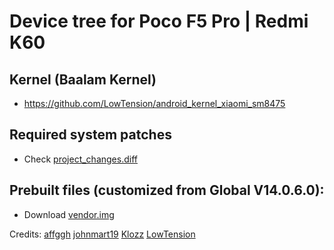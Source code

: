 # Device tree for Poco F5 Pro | Redmi K60

## Kernel (Baalam Kernel)
- https://github.com/LowTension/android_kernel_xiaomi_sm8475

## Required system patches
- Check [project_changes.diff](https://github.com/flakeforever/device_xiaomi_mondrian/blob/main/project_changes.diff)

## Prebuilt files (customized from Global V14.0.6.0):
- Download [vendor.img](https://drive.google.com/drive/folders/15Ihtjg5cZEeSgChfvwoYBC3Kv7HRyav4?usp=sharing)

Credits: 
    [affggh](https://github.com/affggh)
    [johnmart19](https://github.com/johnmart19)
    [Klozz](https://github.com/Klozz)
    [LowTension](https://github.com/LowTension)

    
    
    
